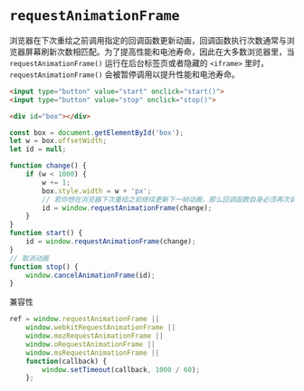 # `requestAnimationFrame`

浏览器在下次重绘之前调用指定的回调函数更新动画，回调函数执行次数通常与浏览器屏幕刷新次数相匹配。为了提高性能和电池寿命，因此在大多数浏览器里，当 `requestAnimationFrame()` 运行在后台标签页或者隐藏的 `<iframe>` 里时，`requestAnimationFrame()` 会被暂停调用以提升性能和电池寿命。

```html
<input type="button" value="start" onclick="start()">
<input type="button" value="stop" onclick="stop()">

<div id="box"></div>
```

```js
const box = document.getElementById('box');
let w = box.offsetWidth;
let id = null;

function change() {
    if (w < 1000) {
        w += 1;
        box.style.width = w + 'px';
        // 若你想在浏览器下次重绘之前继续更新下一帧动画，那么回调函数自身必须再次调用window.requestAnimationFrame()
        id = window.requestAnimationFrame(change);
    }
}
function start() {
    id = window.requestAnimationFrame(change);
}
// 取消动画
function stop() {
    window.cancelAnimationFrame(id);
}
```

兼容性

```js
ref = window.requestAnimationFrame ||
    window.webkitRequestAnimationFrame ||
    window.mozRequestAnimationFrame ||
    window.oRequestAnimationFrame ||
    window.msRequestAnimationFrame ||
    function(callback) {
        window.setTimeout(callback, 1000 / 60);
    };
```
